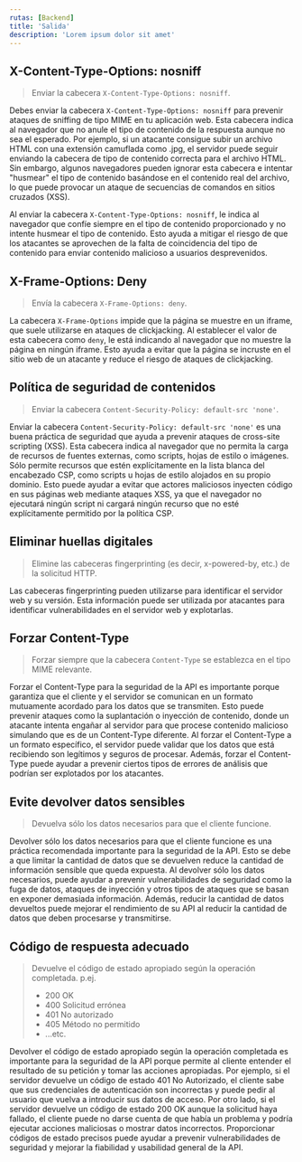 ```yaml
---
rutas: [Backend]
title: 'Salida'
description: 'Lorem ipsum dolor sit amet'
---
```


## X-Content-Type-Options: nosniff
> Enviar la cabecera `X-Content-Type-Options: nosniff`.

Debes enviar la cabecera `X-Content-Type-Options: nosniff` para prevenir ataques de sniffing de tipo MIME en tu aplicación web. Esta cabecera indica al navegador que no anule el tipo de contenido de la respuesta aunque no sea el esperado. Por ejemplo, si un atacante consigue subir un archivo HTML con una extensión camuflada como .jpg, el servidor puede seguir enviando la cabecera de tipo de contenido correcta para el archivo HTML. Sin embargo, algunos navegadores pueden ignorar esta cabecera e intentar "husmear" el tipo de contenido basándose en el contenido real del archivo, lo que puede provocar un ataque de secuencias de comandos en sitios cruzados (XSS).

Al enviar la cabecera `X-Content-Type-Options: nosniff`, le indica al navegador que confíe siempre en el tipo de contenido proporcionado y no intente husmear el tipo de contenido. Esto ayuda a mitigar el riesgo de que los atacantes se aprovechen de la falta de coincidencia del tipo de contenido para enviar contenido malicioso a usuarios desprevenidos.

## X-Frame-Options: Deny
> Envía la cabecera `X-Frame-Options: deny`.

La cabecera `X-Frame-Options` impide que la página se muestre en un iframe, que suele utilizarse en ataques de clickjacking. Al establecer el valor de esta cabecera como `deny`, le está indicando al navegador que no muestre la página en ningún iframe. Esto ayuda a evitar que la página se incruste en el sitio web de un atacante y reduce el riesgo de ataques de clickjacking.

## Política de seguridad de contenidos
> Enviar la cabecera `Content-Security-Policy: default-src 'none'`.

Enviar la cabecera `Content-Security-Policy: default-src 'none'` es una buena práctica de seguridad que ayuda a prevenir ataques de cross-site scripting (XSS). Esta cabecera indica al navegador que no permita la carga de recursos de fuentes externas, como scripts, hojas de estilo o imágenes. Sólo permite recursos que estén explícitamente en la lista blanca del encabezado CSP, como scripts u hojas de estilo alojados en su propio dominio. Esto puede ayudar a evitar que actores maliciosos inyecten código en sus páginas web mediante ataques XSS, ya que el navegador no ejecutará ningún script ni cargará ningún recurso que no esté explícitamente permitido por la política CSP.

## Eliminar huellas digitales
> Elimine las cabeceras fingerprinting (es decir, x-powered-by, etc.) de la solicitud HTTP.

Las cabeceras fingerprinting pueden utilizarse para identificar el servidor web y su versión. Esta información puede ser utilizada por atacantes para identificar vulnerabilidades en el servidor web y explotarlas.

## Forzar Content-Type
> Forzar siempre que la cabecera `Content-Type` se establezca en el tipo MIME relevante.

Forzar el Content-Type para la seguridad de la API es importante porque garantiza que el cliente y el servidor se comunican en un formato mutuamente acordado para los datos que se transmiten. Esto puede prevenir ataques como la suplantación o inyección de contenido, donde un atacante intenta engañar al servidor para que procese contenido malicioso simulando que es de un Content-Type diferente. Al forzar el Content-Type a un formato específico, el servidor puede validar que los datos que está recibiendo son legítimos y seguros de procesar. Además, forzar el Content-Type puede ayudar a prevenir ciertos tipos de errores de análisis que podrían ser explotados por los atacantes.

## Evite devolver datos sensibles
> Devuelva sólo los datos necesarios para que el cliente funcione.

Devolver sólo los datos necesarios para que el cliente funcione es una práctica recomendada importante para la seguridad de la API. Esto se debe a que limitar la cantidad de datos que se devuelven reduce la cantidad de información sensible que queda expuesta. Al devolver sólo los datos necesarios, puede ayudar a prevenir vulnerabilidades de seguridad como la fuga de datos, ataques de inyección y otros tipos de ataques que se basan en exponer demasiada información. Además, reducir la cantidad de datos devueltos puede mejorar el rendimiento de su API al reducir la cantidad de datos que deben procesarse y transmitirse.

## Código de respuesta adecuado
> Devuelve el código de estado apropiado según la operación completada. p.ej.
> 
> * 200 OK
> * 400 Solicitud errónea
> * 401 No autorizado
> * 405 Método no permitido
> * ...etc.

Devolver el código de estado apropiado según la operación completada es importante para la seguridad de la API porque permite al cliente entender el resultado de su petición y tomar las acciones apropiadas. Por ejemplo, si el servidor devuelve un código de estado 401 No Autorizado, el cliente sabe que sus credenciales de autenticación son incorrectas y puede pedir al usuario que vuelva a introducir sus datos de acceso. Por otro lado, si el servidor devuelve un código de estado 200 OK aunque la solicitud haya fallado, el cliente puede no darse cuenta de que había un problema y podría ejecutar acciones maliciosas o mostrar datos incorrectos. Proporcionar códigos de estado precisos puede ayudar a prevenir vulnerabilidades de seguridad y mejorar la fiabilidad y usabilidad general de la API.